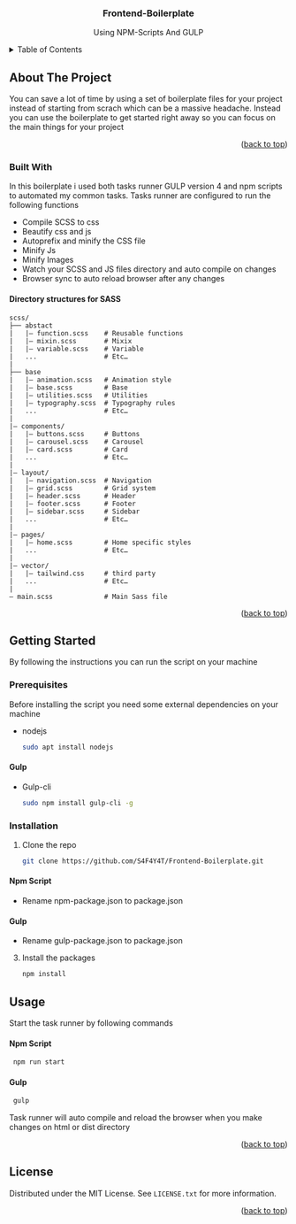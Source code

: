 <a name="readme-top"></a>

<div align="center">
  <h3 align="center">Frontend-Boilerplate</h3>
  <p>Using NPM-Scripts And GULP </p>
</div>

<!-- TABLE OF CONTENTS -->
<details>
  <summary>Table of Contents</summary>
  <ol>
    <li>
      <a href="#about-the-project">About The Project</a>
      <ul>
        <li><a href="#built-with">Built With</a></li>
      </ul>
    </li>
    <li>
      <a href="#getting-started">Getting Started</a>
      <ul>
        <li><a href="#prerequisites">Prerequisites</a></li>
        <li><a href="#installation">Installation</a></li>
      </ul>
    </li>
    <li><a href="#usage">Usage</a></li>
    <li><a href="#license">License</a></li>
  </ol>
</details>



<!-- ABOUT THE PROJECT -->
## About The Project

You can save a lot of time by using a set of boilerplate files for your project instead of starting from scrach which can be a massive headache. Instead you can use the boilerplate to get started right away so you can focus on the main things for your project

<p align="right">(<a href="#readme-top">back to top</a>)</p>

### Built With

In this boilerplate i used both tasks runner GULP version 4 and npm scripts to automated my common tasks. Tasks runner are configured to run the following functions

* Compile SCSS to css
* Beautify css and js
* Autoprefix and minify the CSS file
* Minify Js
* Minify Images
* Watch your SCSS and JS files directory and auto compile on changes
* Browser sync to auto reload browser after any changes

#### Directory structures for SASS

    scss/
    ├── abstact                   
    |   |– function.scss    # Reusable functions
    |   |– mixin.scss       # Mixix
    |   |– variable.scss    # Variable
    |   ...                 # Etc…
    |
    ├── base                   
    |   |– animation.scss   # Animation style
    |   |– base.scss        # Base
    |   |– utilities.scss   # Utilities
    |   |– typography.scss  # Typography rules
    |   ...                 # Etc…
    |
    |– components/
    |   |– buttons.scss     # Buttons
    |   |– carousel.scss    # Carousel
    |   |– card.scss        # Card
    |   ...                 # Etc…
    |
    |– layout/
    |   |– navigation.scss  # Navigation
    |   |– grid.scss        # Grid system
    |   |– header.scss      # Header
    |   |– footer.scss      # Footer
    |   |– sidebar.scss     # Sidebar
    |   ...                 # Etc…
    |
    |– pages/
    |   |– home.scss        # Home specific styles
    |   ...                 # Etc…
    |
    |– vector/
    |   |– tailwind.css     # third party
    |   ...                 # Etc…
    |
    – main.scss             # Main Sass file

<p align="right">(<a href="#readme-top">back to top</a>)</p>

<!-- GETTING STARTED -->
## Getting Started

By following the instructions you can run the script on your machine

### Prerequisites

Before installing the script you need some external dependencies on your machine

* nodejs
  ```sh
  sudo apt install nodejs
  ```  
#### Gulp

* Gulp-cli
  ```sh
  sudo npm install gulp-cli -g
  ```

### Installation

1. Clone the repo
   ```sh
   git clone https://github.com/S4F4Y4T/Frontend-Boilerplate.git
   ```
#### Npm Script

  * Rename npm-package.json to package.json

#### Gulp

  * Rename gulp-package.json to package.json

3. Install the packages
   ```sh
   npm install
   ```

<!-- USAGE EXAMPLES -->
## Usage

Start the task runner by following commands

#### Npm Script

  ```sh
   npm run start
   ```
  
#### Gulp

  ```sh
   gulp
   ```

Task runner will auto compile and reload the browser when you make changes on html or dist directory

<p align="right">(<a href="#readme-top">back to top</a>)</p>

<!-- LICENSE -->
## License

Distributed under the MIT License. See `LICENSE.txt` for more information.

<p align="right">(<a href="#readme-top">back to top</a>)</p>

<!-- MARKDOWN LINKS & IMAGES -->
<!-- https://www.markdownguide.org/basic-syntax/#reference-style-links -->
